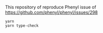 This repository of reproduce Phenyl issue of https://github.com/phenyl/phenyl/issues/298

```
yarn
yarn type-check
```